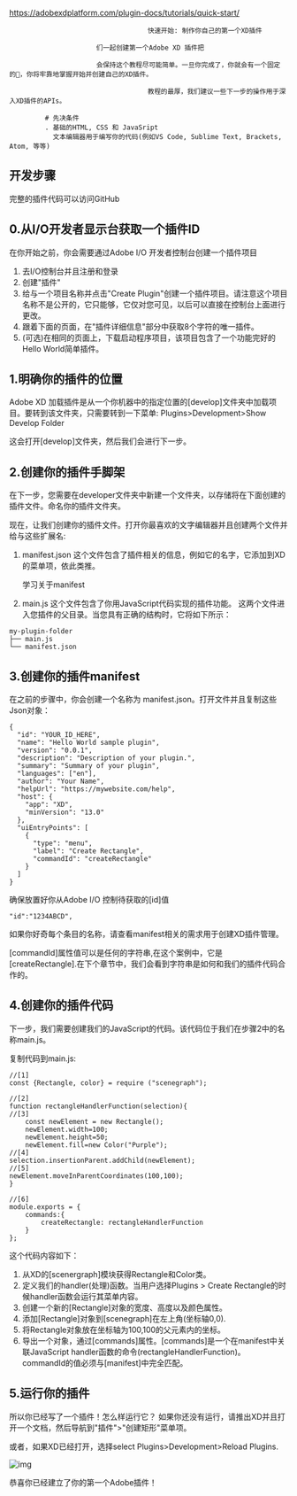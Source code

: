 https://adobexdplatform.com/plugin-docs/tutorials/quick-start/
             
                          
                                       快速开始: 制作你自己的第一个XD插件
                          
                          们一起创建第一个Adobe XD 插件把
                                       
                          会保持这个教程尽可能简单。一旦你完成了，你就会有一个固定的，你将牢靠地掌握开始并创建自己的XD插件。
                          
                                       教程的最厚，我们建议一些下一步的操作用于深入XD插件的APIs。
                          
             # 先决条件
             . 基础的HTML, CSS 和 JavaSript
               文本编辑器用于编写你的代码(例如VS Code, Sublime Text, Brackets, Atom, 等等)
       
## 开发步骤
完整的插件代码可以访问GitHub

## 0.从I/O开发者显示台获取一个插件ID

在你开始之前，你会需要通过Adobe I/O 开发者控制台创建一个插件项目

1. 去I/O控制台并且注册和登录
2. 创建"插件"
3. 给与一个项目名称并点击"Create Plugin"创建一个插件项目。请注意这个项目名称不是公开的，它只能够，它仅对您可见，以后可以直接在控制台上面进行更改。
4. 跟着下面的页面，在"插件详细信息"部分中获取8个字符的唯一插件。
5. (可选)在相同的页面上，下载启动程序项目，该项目包含了一个功能完好的Hello World简单插件。

## 1.明确你的插件的位置
Adobe XD 加载插件是从一个你机器中的指定位置的[develop]文件夹中加载项目。要转到该文件夹，只需要转到一下菜单: Plugins>Development>Show Develop Folder

这会打开[develop]文件夹，然后我们会进行下一步。


## 2.创建你的插件手脚架
在下一步，您需要在developer文件夹中新建一个文件夹，以存储将在下面创建的插件文件。命名你的插件文件夹。

现在，让我们创建你的插件文件。打开你最喜欢的文字编辑器并且创建两个文件并给与这些扩展名:

1. manifest.json
   这个文件包含了插件相关的信息，例如它的名字，它添加到XD的菜单项，依此类推。

   学习关于manifest

2. main.js
   这个文件包含了你用JavaScript代码实现的插件功能。
   这两个文件进入您插件的父目录。当您具有正确的结构时，它将如下所示：

```
my-plugin-folder
├── main.js
└── manifest.json
```

## 3.创建你的插件manifest
在之前的步骤中，你会创建一个名称为 manifest.json。打开文件并且复制这些Json对象：
```
{
  "id": "YOUR_ID_HERE",
  "name": "Hello World sample plugin",
  "version": "0.0.1",
  "description": "Description of your plugin.",
  "summary": "Summary of your plugin",
  "languages": ["en"],
  "author": "Your Name",
  "helpUrl": "https://mywebsite.com/help",
  "host": {
    "app": "XD",
    "minVersion": "13.0"
  },
  "uiEntryPoints": [
    {
      "type": "menu",
      "label": "Create Rectangle",
      "commandId": "createRectangle"
    }
  ]
}

```

确保放置好你从Adobe I/O 控制待获取的[id]值
```
"id":"1234ABCD",
```

如果你好奇每个条目的名称，请查看manifest相关的需求用于创建XD插件管理。

[commandId]属性值可以是任何的字符串,在这个案例中，它是[createRectangle].在下个章节中，我们会看到字符串是如何和我们的插件代码合作的。

## 4.创建你的插件代码
下一步，我们需要创建我们的JavaScript的代码。该代码位于我们在步骤2中的名称main.js。

复制代码到main.js:
```
//[1]
const {Rectangle, color} = require ("scenegraph");

//[2]
function rectangleHandlerFunction(selection){
//[3]
    const newElement = new Rectangle();
    newElement.width=100;
    newElement.height=50;
    newElement.fill=new Color("Purple");
//[4]
selection.insertionParent.addChild(newElement);
//[5]
newElement.moveInParentCoordinates(100,100);
}

//[6]
module.exports = {
    commands:{
        createRectangle: rectangleHandlerFunction
    }
};
```

这个代码内容如下：
1. 从XD的[scenergraph]模块获得Rectangle和Color类。
2. 定义我们的handler(处理)函数。当用户选择Plugins > Create Rectangle的时候handler函数会运行其菜单内容。
3. 创建一个新的[Rectangle]对象的宽度、高度以及颜色属性。
4. 添加[Rectangle]对象到[scenegraph]在左上角(坐标轴0,0).
5. 将Rectangle对象放在坐标轴为100,100的父元素内的坐标。
6. 导出一个对象，通过[commands]属性。[commands]是一个在manifest中关联JavaScript handler函数的命令(rectangleHandlerFunction)。commandId的值必须与[manifest]中完全匹配。

## 5.运行你的插件
所以你已经写了一个插件！怎么样运行它？
如果你还没有运行，请推出XD并且打开一个文档，然后导航到"插件">"创建矩形"菜单项。

或者，如果XD已经打开，选择select Plugins>Development>Reload Plugins.

![img]('/../02_Image/on-canvas.png')

恭喜你已经建立了你的第一个Adobe插件！

